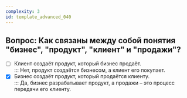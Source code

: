 ```yaml
---
complexity: 3
id: template_advanced_040
---
```

## Вопрос: Как связаны между собой понятия "бизнес", "продукт", "клиент" и "продажи"?

- [ ] Клиент создаёт продукт, который бизнес продаёт.  
  ::: Нет, продукт создаётся бизнесом, а клиент его покупает.  
- [x] Бизнес создаёт продукт, который продаётся клиенту.  
  ::: Да, бизнес разрабатывает продукт, а продажи – это процесс передачи его клиенту.